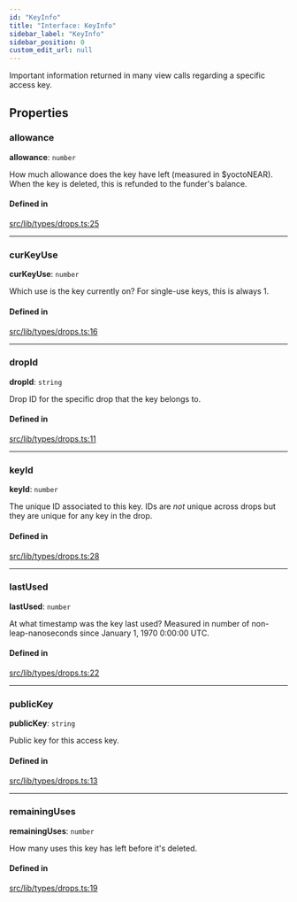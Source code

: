 ```yaml
---
id: "KeyInfo"
title: "Interface: KeyInfo"
sidebar_label: "KeyInfo"
sidebar_position: 0
custom_edit_url: null
---
```


Important information returned in many view calls regarding a specific access key.

## Properties

### allowance

 **allowance**: `number`

How much allowance does the key have left (measured in $yoctoNEAR). When the key is deleted, this is refunded to the funder's balance.

#### Defined in

[src/lib/types/drops.ts:25](https://github.com/keypom/keypom-js/blob/29c10f94/src/lib/types/drops.ts#L25)

___

### curKeyUse

 **curKeyUse**: `number`

Which use is the key currently on? For single-use keys, this is always 1.

#### Defined in

[src/lib/types/drops.ts:16](https://github.com/keypom/keypom-js/blob/29c10f94/src/lib/types/drops.ts#L16)

___

### dropId

 **dropId**: `string`

Drop ID for the specific drop that the key belongs to.

#### Defined in

[src/lib/types/drops.ts:11](https://github.com/keypom/keypom-js/blob/29c10f94/src/lib/types/drops.ts#L11)

___

### keyId

 **keyId**: `number`

The unique ID associated to this key. IDs are *not* unique across drops but they are unique for any key in the drop.

#### Defined in

[src/lib/types/drops.ts:28](https://github.com/keypom/keypom-js/blob/29c10f94/src/lib/types/drops.ts#L28)

___

### lastUsed

 **lastUsed**: `number`

At what timestamp was the key last used? Measured in number of non-leap-nanoseconds since January 1, 1970 0:00:00 UTC.

#### Defined in

[src/lib/types/drops.ts:22](https://github.com/keypom/keypom-js/blob/29c10f94/src/lib/types/drops.ts#L22)

___

### publicKey

 **publicKey**: `string`

Public key for this access key.

#### Defined in

[src/lib/types/drops.ts:13](https://github.com/keypom/keypom-js/blob/29c10f94/src/lib/types/drops.ts#L13)

___

### remainingUses

 **remainingUses**: `number`

How many uses this key has left before it's deleted.

#### Defined in

[src/lib/types/drops.ts:19](https://github.com/keypom/keypom-js/blob/29c10f94/src/lib/types/drops.ts#L19)
